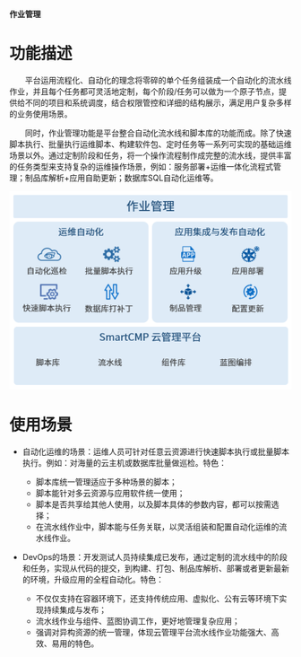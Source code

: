**作业管理**


# 功能描述

　　平台运用流程化、自动化的理念将零碎的单个任务组装成一个自动化的流水线作业，并且每个任务都可灵活地定制，每个阶段/任务可以做为一个原子节点，提供给不同的项目和系统调度，结合权限管控和详细的结构展示，满足用户复杂多样的业务使用场景。

　　同时，作业管理功能是平台整合自动化流水线和脚本库的功能而成。除了快速脚本执行、批量执行运维脚本、构建软件包、定时任务等一系列可实现的基础运维场景以外。通过定制阶段和任务，将一个操作流程制作成完整的流水线，提供丰富的任务类型来支持复杂的运维操作场景，例如：服务部署+运维一体化流程式管理；制品库解析+应用自助更新；数据库SQL自动化运维等。

![作业管理](../../picture/Admin/作业管理.png)

# 使用场景

 + 自动化运维的场景：运维人员可针对任意云资源进行快速脚本执行或批量脚本执行。例如：对海量的云主机或数据库批量做巡检。特色：
   + 脚本库统一管理适应于多种场景的脚本；
   + 脚本能针对多云资源与应用软件统一使用；
   + 脚本是否共享给其他人使用，以及脚本具体的参数内容，都可以按需选择；
   + 在流水线作业中，脚本能与任务关联，以灵活组装和配置自动化运维的流水线作业。

 + DevOps的场景：开发测试人员持续集成已发布，通过定制的流水线中的阶段和任务，实现从代码的提交，到构建、打包、制品库解析、部署或者更新最新的环境，升级应用的全程自动化。特色：
   + 不仅仅支持在容器环境下，还支持传统应用、虚拟化、公有云等环境下实现持续集成与发布；
   + 流水线作业与组件、蓝图协调工作，更好地管理复杂应用；
   + 强调对异构资源的统一管理，体现云管理平台流水线作业功能强大、高效、易用的特色。

